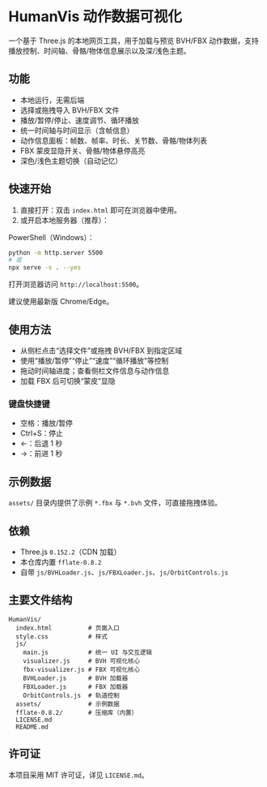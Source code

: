 # HumanVis 动作数据可视化

一个基于 Three.js 的本地网页工具，用于加载与预览 BVH/FBX 动作数据，支持播放控制、时间轴、骨骼/物体信息展示以及深/浅色主题。

## 功能
- 本地运行，无需后端
- 选择或拖拽导入 BVH/FBX 文件
- 播放/暂停/停止、速度调节、循环播放
- 统一时间轴与时间显示（含帧信息）
- 动作信息面板：帧数、帧率、时长、关节数、骨骼/物体列表
- FBX 蒙皮显隐开关、骨骼/物体悬停高亮
- 深色/浅色主题切换（自动记忆）

## 快速开始
1) 直接打开：双击 `index.html` 即可在浏览器中使用。
2) 或开启本地服务器（推荐）：

PowerShell（Windows）：
```bash
python -m http.server 5500
# 或
npx serve -s . --yes
```
打开浏览器访问 `http://localhost:5500`。

建议使用最新版 Chrome/Edge。

## 使用方法
- 从侧栏点击“选择文件”或拖拽 BVH/FBX 到指定区域
- 使用“播放/暂停”“停止”“速度”“循环播放”等控制
- 拖动时间轴进度；查看侧栏文件信息与动作信息
- 加载 FBX 后可切换“蒙皮”显隐

### 键盘快捷键
- 空格：播放/暂停
- Ctrl+S：停止
- ←：后退 1 秒
- →：前进 1 秒

## 示例数据
`assets/` 目录内提供了示例 `*.fbx` 与 `*.bvh` 文件，可直接拖拽体验。

## 依赖
- Three.js `0.152.2`（CDN 加载）
- 本仓库内置 `fflate-0.8.2`
- 自带 `js/BVHLoader.js`、`js/FBXLoader.js`、`js/OrbitControls.js`

## 主要文件结构
```
HumanVis/
  index.html          # 页面入口
  style.css           # 样式
  js/
    main.js           # 统一 UI 与交互逻辑
    visualizer.js     # BVH 可视化核心
    fbx-visualizer.js # FBX 可视化核心
    BVHLoader.js      # BVH 加载器
    FBXLoader.js      # FBX 加载器
    OrbitControls.js  # 轨道控制
  assets/             # 示例数据
  fflate-0.8.2/       # 压缩库（内置）
  LICENSE.md
  README.md
```

## 许可证
本项目采用 MIT 许可证，详见 `LICENSE.md`。

